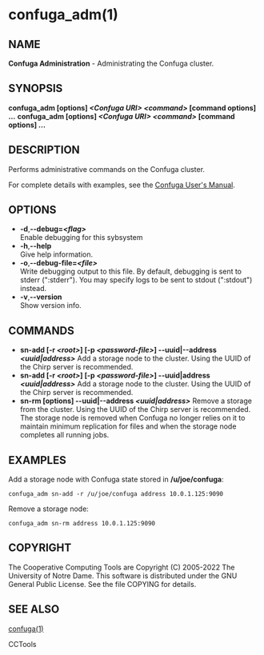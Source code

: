 






















# confuga_adm(1)

## NAME
**Confuga Administration** - Administrating the Confuga cluster.

## SYNOPSIS
**confuga_adm [options] _&lt;Confuga URI&gt;_ _&lt;command&gt;_ [command options] ...**
**confuga_adm [options] _&lt;Confuga URI&gt;_ _&lt;command&gt;_ [command options] ...**

## DESCRIPTION


Performs administrative commands on the Confuga cluster.


For complete details with examples, see the [Confuga User's Manual](http://ccl.cse.nd.edu/software/manuals/confuga.html).

## OPTIONS


- **-d**,**--debug=_&lt;flag&gt;_**<br />Enable debugging for this sybsystem
- **-h**,**--help**<br />Give help information.
- **-o**,**--debug-file=_&lt;file&gt;_**<br />Write debugging output to this file. By default, debugging is sent to stderr (":stderr"). You may specify logs to be sent to stdout (":stdout") instead.
- **-v**,**--version**<br />Show version info.


## COMMANDS


- **sn-add [-r _&lt;root&gt;_] [-p _&lt;password-file&gt;_] --uuid|--address _&lt;uuid|address&gt;_** Add a storage node to the cluster. Using the UUID of the Chirp server is recommended.
- **sn-add [-r _&lt;root&gt;_] [-p _&lt;password-file&gt;_] --uuid|address _&lt;uuid|address&gt;_** Add a storage node to the cluster. Using the UUID of the Chirp server is recommended.
- **sn-rm [options] --uuid|--address _&lt;uuid|address&gt;_** Remove a storage from the cluster. Using the UUID of the Chirp server is recommended. The storage node is removed when Confuga no longer relies on it to maintain minimum replication for files and when the storage node completes all running jobs.


## EXAMPLES


Add a storage node with Confuga state stored in **/u/joe/confuga**:

```
confuga_adm sn-add -r /u/joe/confuga address 10.0.1.125:9090
```


Remove a storage node:

```
confuga_adm sn-rm address 10.0.1.125:9090
```

## COPYRIGHT
The Cooperative Computing Tools are Copyright (C) 2005-2022 The University of Notre Dame.  This software is distributed under the GNU General Public License.  See the file COPYING for details.

## SEE ALSO
[confuga(1)](confuga.md)

CCTools
